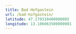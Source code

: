 ```yaml
---
title: Bad Hofgastein
url: /bad-hofgastein/
latitude: 47.170310400000005
longitude: 13.106063500000001
---
```

